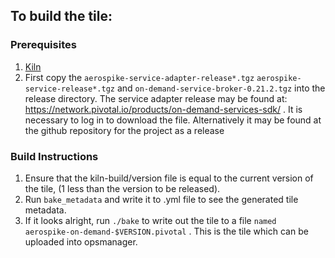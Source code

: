 ## To build the tile:

### Prerequisites

1. [Kiln](https://github.com/pivotal-cf/kiln) 
2. First copy the `aerospike-service-adapter-release*.tgz` `aerospike-service-release*.tgz` and `on-demand-service-broker-0.21.2.tgz` into the release directory. The service adapter release may be found at: https://network.pivotal.io/products/on-demand-services-sdk/ . It is necessary to log in to download the file. Alternatively it may be found at the github repository for the project as a release


### Build Instructions
1. Ensure that the kiln-build/version file is equal to the current version of the tile, (1 less than the version to be released).
2.  Run `bake_metadata` and write it to .yml file to see the generated tile metadata.
3. If it looks alright, run `./bake` to write out the tile to a file `named aerospike-on-demand-$VERSION.pivotal` . This is the tile which can be uploaded into opsmanager.